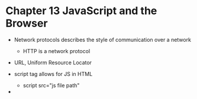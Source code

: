 # Chapter 13 JavaScript and the Browser

- Network protocols describes the style of communication over a network
  - HTTP is a network protocol

- URL, Uniform Resource Locator
- script tag allows for JS in HTML
  - script src="js file path"
- 
